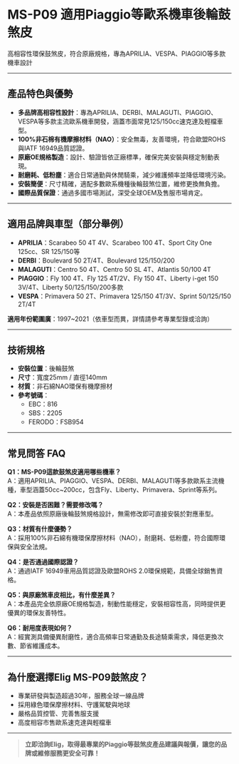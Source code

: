 # MS-P09 適用Piaggio等歐系機車後輪鼓煞皮  
高相容性環保鼓煞皮，符合原廠規格，專為APRILIA、VESPA、PIAGGIO等多款機車設計

---

## 產品特色與優勢

- **多品牌高相容性設計**：專為APRILIA、DERBI、MALAGUTI、PIAGGIO、VESPA等多款主流歐系機車開發，涵蓋市面常見125/150cc速克達及輕檔車型。
- **100%非石棉有機摩擦材料（NAO）**：安全無毒，友善環境，符合歐盟ROHS與IATF 16949品質認證。
- **原廠OE規格製造**：設計、驗證皆依正廠標準，確保完美安裝與穩定制動表現。
- **耐磨耗、低粉塵**：適合日常通勤與休閒騎乘，減少維護頻率並降低環境污染。
- **安裝簡便**：尺寸精確，適配多數歐系機種後輪鼓煞位置，維修更換無負擔。
- **國際品質保證**：通過多國市場測試，深受全球OEM及售服市場肯定。

---

## 適用品牌與車型（部分舉例）

- **APRILIA**：Scarabeo 50 4T 4V、Scarabeo 100 4T、Sport City One 125cc、SR 125/150等
- **DERBI**：Boulevard 50 2T/4T、Boulevard 125/150/200
- **MALAGUTI**：Centro 50 4T、Centro 50 SL 4T、Atlantis 50/100 4T
- **PIAGGIO**：Fly 100 4T、Fly 125 4T/2V、Fly 150 4T、Liberty i-get 150 3V/4T、Liberty 50/125/150/200多款
- **VESPA**：Primavera 50 2T、Primavera 125/150 4T/3V、Sprint 50/125/150 2T/4T

**適用年份範圍廣**：1997~2021（依車型而異，詳情請參考專業型錄或洽詢）

---

## 技術規格

- **安裝位置**：後輪鼓煞
- **尺寸**：寬度25mm / 直徑140mm
- **材質**：非石綿NAO環保有機摩擦材
- **參考號碼**：  
  - EBC：816  
  - SBS：2205  
  - FERODO：FSB954

---

## 常見問答 FAQ

**Q1：MS-P09這款鼓煞皮適用哪些機車？**  
A：適用APRILIA、PIAGGIO、VESPA、DERBI、MALAGUTI等多款歐系主流機種，車型涵蓋50cc~200cc，包含Fly、Liberty、Primavera、Sprint等系列。

**Q2：安裝是否困難？需要修改嗎？**  
A：本產品依照原廠後輪鼓煞規格設計，無需修改即可直接安裝於對應車型。

**Q3：材質有什麼優勢？**  
A：採用100%非石綿有機環保摩擦材料（NAO），耐磨耗、低粉塵，符合國際環保與安全法規。

**Q4：是否通過國際認證？**  
A：通過IATF 16949車用品質認證及歐盟ROHS 2.0環保規範，具備全球銷售資格。

**Q5：與原廠煞車皮相比，有什麼差異？**  
A：本產品完全依原廠OE規格製造，制動性能穩定，安裝相容性高，同時提供更優異的環保友善特性。

**Q6：耐用度表現如何？**  
A：經實測具備優異耐磨性，適合高頻率日常通勤及長途騎乘需求，降低更換次數、節省維護成本。

---

## 為什麼選擇Elig MS-P09鼓煞皮？

- 專業研發與製造超過30年，服務全球一線品牌
- 採用綠色環保摩擦材料、守護駕駛與地球
- 嚴格品質控管、完善售服支援
- 高度相容市售歐系速克達與輕檔車

---

> **立即洽詢Elig，取得最專業的Piaggio等鼓煞皮產品建議與報價，讓您的品牌或維修服務更安全可靠！**
